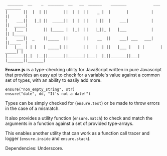 
     _______  __    _  _______  __   __  ______    _______            ___  _______ 
    |       ||  |  | ||       ||  | |  ||    _ |  |       |          |   ||       |
    |    ___||   |_| ||  _____||  | |  ||   | ||  |    ___|          |   ||  _____|
    |   |___ |       || |_____ |  |_|  ||   |_||_ |   |___           |   || |_____ 
    |    ___||  _    ||_____  ||       ||    __  ||    ___| ___   ___|   ||_____  |
    |   |___ | | |   | _____| ||       ||   |  | ||   |___ |   | |       | _____| |
    |_______||_|  |__||_______||_______||___|  |_||_______||___| |_______||_______|


**Ensure.js** is a type-checking utility for JavaScript written in pure
Javascript that provides an easy api to check for a variable's value
against a common set of types, with an ability to easily add more.

    ensure("non_empty_string", str)
    ensure("date", dd, "It's not a date!")

Types can be simply checked for (`ensure.test`) or be made to throw
errors in the case of a mismatch.

It also provides a utility function (`ensure.match`) to check and match
the arguments in a function against a set of provided type-arrays.

This enables another utility that can work as a function call tracer
and logger (`ensure.inside` and `ensure.stack`).

Dependencies: Underscore.

